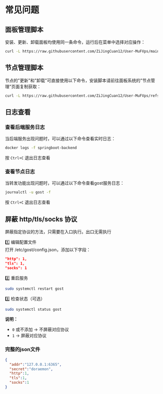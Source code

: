 # 常见问题
## 面板管理脚本
安装、更新、卸载面板均使用同一条命令，运行后在菜单中选择对应操作：

```bash
curl -L https://raw.githubusercontent.com/ZiJingCuan12/User-MuFVps/main/panel_install.sh -o panel_install.sh; chmod +x panel_install.sh; ./panel_install.sh
```

## 节点管理脚本
节点的"更新"和"卸载"可直接使用以下命令，安装脚本请前往面板系统的"节点管理"页面复制获取：

```bash
curl -L https://raw.githubusercontent.com/ZiJingCuan12/User-MuFVps/refs/heads/main/install.sh -o ./install.sh && chmod +x ./install.sh && ./install.sh
```

## 日志查看
### 查看后端服务日志
当后端服务出现问题时，可以通过以下命令查看实时日志：

```bash
docker logs -f springboot-backend
```
按 `Ctrl+C` 退出日志查看

### 查看节点日志
当转发功能出现问题时，可以通过以下命令查看gost服务日志：

```bash
journalctl -u gost -f
```
按 `Ctrl+C` 退出日志查看

## 屏蔽 http/tls/socks 协议
屏蔽指定协议的方法，只需要在入口执行。出口无需执行

1️⃣ 编辑配置文件  
打开 /etc/gost/config.json，添加以下字段：

```json
"http": 1,
"tls": 1,
"socks": 1
```

2️⃣ 重启服务

```bash
sudo systemctl restart gost
```

3️⃣ 检查状态（可选）

```bash
sudo systemctl status gost
```

**说明：**  
- `0` 或不添加 → 不屏蔽对应协议  
- `1` → 屏蔽对应协议  

### 完整的json文件

```json
{
  "addr":"127.0.0.1:6365",
  "secret":"doraemon",
  "http":1,
  "tls":1,
  "socks":1
}
```